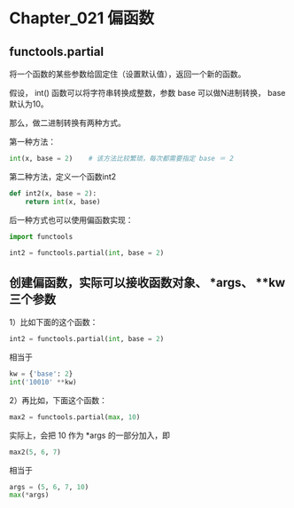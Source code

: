 # Chapter_021   偏函数

## functools.partial

将一个函数的某些参数给固定住（设置默认值），返回一个新的函数。

假设， int() 函数可以将字符串转换成整数，参数 base 可以做N进制转换， base 默认为10。

那么，做二进制转换有两种方式。

第一种方法：

```python
int(x, base = 2)    # 该方法比较繁琐，每次都需要指定 base ＝ 2
```

第二种方法，定义一个函数int2

```python
def int2(x, base = 2):
    return int(x, base)
```

后一种方式也可以使用偏函数实现：
```python
import functools

int2 = functools.partial(int, base = 2)
```

## 创建偏函数，实际可以接收函数对象、 \*args、 \*\*kw 三个参数

1）比如下面的这个函数：

```python
int2 = functools.partial(int, base = 2)
```

相当于

```python
kw = {'base': 2}
int('10010' **kw)
```

2）再比如，下面这个函数：

```python
max2 = functools.partial(max, 10)
```

实际上，会把 10 作为 \*args 的一部分加入，即

```python
max2(5, 6, 7)
```

相当于

```python
args = (5, 6, 7, 10)
max(*args)
```

